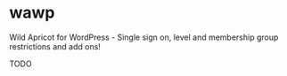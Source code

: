 # wawp
Wild Apricot for WordPress - Single sign on, level and membership group restrictions and add ons!

TODO
